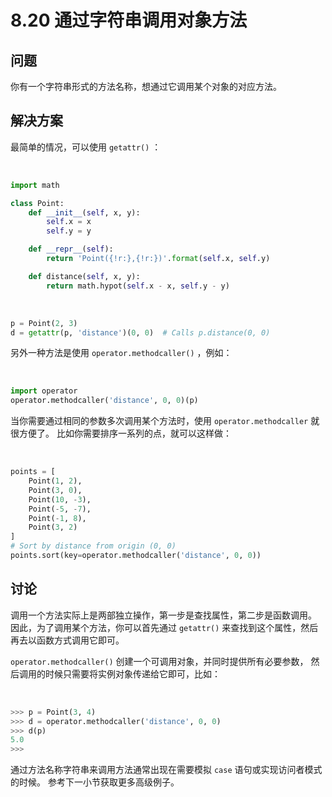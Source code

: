 # 8.20 通过字符串调用对象方法

## 问题

你有一个字符串形式的方法名称，想通过它调用某个对象的对应方法。

## 解决方案

最简单的情况，可以使用 `getattr()` ：


​    
```python
import math

class Point:
    def __init__(self, x, y):
        self.x = x
        self.y = y

    def __repr__(self):
        return 'Point({!r:},{!r:})'.format(self.x, self.y)

    def distance(self, x, y):
        return math.hypot(self.x - x, self.y - y)
```


​    
```python
p = Point(2, 3)
d = getattr(p, 'distance')(0, 0)  # Calls p.distance(0, 0)
```


另外一种方法是使用 `operator.methodcaller()` ，例如：


​    
```python
import operator
operator.methodcaller('distance', 0, 0)(p)
```


当你需要通过相同的参数多次调用某个方法时，使用 `operator.methodcaller` 就很方便了。 比如你需要排序一系列的点，就可以这样做：


​    
```python
points = [
    Point(1, 2),
    Point(3, 0),
    Point(10, -3),
    Point(-5, -7),
    Point(-1, 8),
    Point(3, 2)
]
# Sort by distance from origin (0, 0)
points.sort(key=operator.methodcaller('distance', 0, 0))
```


## 讨论

调用一个方法实际上是两部独立操作，第一步是查找属性，第二步是函数调用。 因此，为了调用某个方法，你可以首先通过 `getattr()`
来查找到这个属性，然后再去以函数方式调用它即可。

`operator.methodcaller()` 创建一个可调用对象，并同时提供所有必要参数， 然后调用的时候只需要将实例对象传递给它即可，比如：


​    
```python
>>> p = Point(3, 4)
>>> d = operator.methodcaller('distance', 0, 0)
>>> d(p)
5.0
>>>
```


通过方法名称字符串来调用方法通常出现在需要模拟 `case` 语句或实现访问者模式的时候。 参考下一小节获取更多高级例子。



